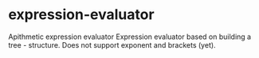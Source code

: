 # expression-evaluator
Apithmetic expression evaluator
Expression evaluator based on building a tree - structure. Does not support exponent and brackets (yet).
